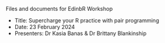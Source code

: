 Files and documents for EdinbR Workshop

* Title: Supercharge your R practice with pair programming
* Date: 23 February 2024 
* Presenters: Dr Kasia Banas & Dr Brittany Blankinship 
